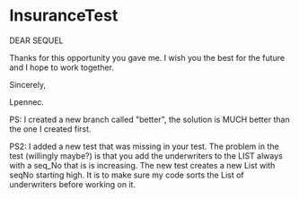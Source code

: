 # InsuranceTest
DEAR SEQUEL

Thanks for this opportunity you gave me. I wish you the best for the future and I hope to work together.

Sincerely,

Lpennec.

PS: I created a new branch called "better", the solution is MUCH better than the one I created first.

PS2: I added a new test that was missing in your test. The problem in the test (willingly maybe?) is that you add the underwriters to 
the LIST always with a seq_No that is is increasing. The new test creates a new List with seqNo starting high. It is to make sure my code sorts the List of underwriters before working on it.
